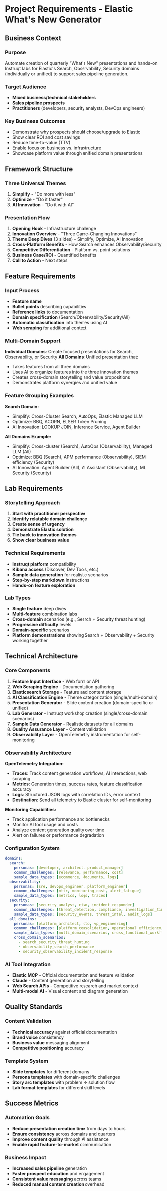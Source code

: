 # Project Requirements - Elastic What's New Generator

## Business Context

### Purpose
Automate creation of quarterly "What's New" presentations and hands-on Instruqt labs for Elastic's Search, Observability, Security domains (individually or unified) to support sales pipeline generation.

### Target Audience
- **Mixed business/technical stakeholders**
- **Sales pipeline prospects**
- **Practitioners** (developers, security analysts, DevOps engineers)

### Key Business Outcomes
- Demonstrate why prospects should choose/upgrade to Elastic
- Show clear ROI and cost savings
- Reduce time-to-value (TTV)
- Enable focus on business vs. infrastructure
- Showcase platform value through unified domain presentations

## Framework Structure

### Three Universal Themes
1. **Simplify** - "Do more with less"
2. **Optimize** - "Do it faster" 
3. **AI Innovation** - "Do it with AI"

### Presentation Flow
1. **Opening Hook** - Infrastructure challenge
2. **Innovation Overview** - "Three Game-Changing Innovations"
3. **Theme Deep Dives** (3 slides) - Simplify, Optimize, AI Innovation
4. **Cross-Platform Benefits** - How Search enhances Observability/Security
5. **Competitive Differentiation** - Platform vs. point solutions
6. **Business Case/ROI** - Quantified benefits
7. **Call to Action** - Next steps

## Feature Requirements

### Input Process
- **Feature name**
- **Bullet points** describing capabilities
- **Reference links** to documentation
- **Domain specification** (Search/Observability/Security/All)
- **Automatic classification** into themes using AI
- **Web scraping** for additional context

### Multi-Domain Support
**Individual Domains**: Create focused presentations for Search, Observability, or Security
**All Domains**: Unified presentation that:
- Takes features from all three domains
- Uses AI to organize features into the three innovation themes
- Creates cross-domain storytelling and value propositions
- Demonstrates platform synergies and unified value

### Feature Grouping Examples
**Search Domain:**
- Simplify: Cross-Cluster Search, AutoOps, Elastic Managed LLM
- Optimize: BBQ, ACORN, ELSER Token Pruning  
- AI Innovation: LOOKUP JOIN, Inference Service, Agent Builder

**All Domains Example:**
- Simplify: Cross-cluster (Search), AutoOps (Observability), Managed LLM (All)
- Optimize: BBQ (Search), APM performance (Observability), SIEM efficiency (Security)
- AI Innovation: Agent Builder (All), AI Assistant (Observability), ML Security (Security)

## Lab Requirements

### Storytelling Approach
1. **Start with practitioner perspective**
2. **Identify relatable domain challenge**
3. **Create sense of urgency**
4. **Demonstrate Elastic solution**
5. **Tie back to innovation themes**
6. **Show clear business value**

### Technical Requirements
- **Instruqt platform** compatibility
- **Kibana access** (Discover, Dev Tools, etc.)
- **Sample data generation** for realistic scenarios
- **Step-by-step markdown** instructions
- **Hands-on feature exploration**

### Lab Types
- **Single feature** deep dives
- **Multi-feature** combination labs
- **Cross-domain** scenarios (e.g., Search + Security threat hunting)
- **Progressive difficulty** levels
- **Domain-specific** scenarios
- **Platform demonstrations** showing Search + Observability + Security working together

## Technical Architecture

### Core Components
1. **Feature Input Interface** - Web form or API
2. **Web Scraping Engine** - Documentation gathering
3. **Elasticsearch Storage** - Feature and content storage
4. **AI Classification Engine** - Theme categorization (single/multi-domain)
5. **Presentation Generator** - Slide content creation (domain-specific or unified)
6. **Lab Generator** - Instruqt workshop creation (single/cross-domain scenarios)
7. **Sample Data Generator** - Realistic datasets for all domains
8. **Quality Assurance Layer** - Content validation
9. **Observability Layer** - OpenTelemetry instrumentation for self-monitoring

### Observability Architecture
**OpenTelemetry Integration:**
- **Traces**: Track content generation workflows, AI interactions, web scraping
- **Metrics**: Generation times, success rates, feature classification accuracy
- **Logs**: Structured JSON logs with correlation IDs, error context
- **Destination**: Send all telemetry to Elastic cluster for self-monitoring

**Monitoring Capabilities:**
- Track application performance and bottlenecks
- Monitor AI tool usage and costs
- Analyze content generation quality over time
- Alert on failures or performance degradation

### Configuration System
```yaml
domains:
  search:
    personas: [developer, architect, product_manager]
    common_challenges: [relevance, performance, cost]
    sample_data_types: [ecommerce, documents, logs]
  observability:
    personas: [sre, devops_engineer, platform_engineer]
    common_challenges: [mttr, monitoring_cost, alert_fatigue]
    sample_data_types: [metrics, logs, traces]
  security:
    personas: [security_analyst, ciso, incident_responder]
    common_challenges: [threat_detection, compliance, investigation_time]
    sample_data_types: [security_events, threat_intel, audit_logs]
  all_domains:
    personas: [platform_architect, cto, vp_engineering]
    common_challenges: [platform_consolidation, operational_efficiency, ai_adoption]
    sample_data_types: [multi_domain_scenarios, cross_functional_workflows]
    cross_domain_scenarios:
      - search_security_threat_hunting
      - observability_search_performance
      - security_observability_incident_response
```

### AI Tool Integration
- **Elastic MCP** - Official documentation and feature validation
- **Claude** - Content generation and storytelling
- **Web Search APIs** - Competitive research and market context
- **Multi-modal AI** - Visual content and diagram generation

## Quality Standards

### Content Validation
- **Technical accuracy** against official documentation
- **Brand voice** consistency
- **Business value** messaging alignment
- **Competitive positioning** accuracy

### Template System
- **Slide templates** for different domains
- **Persona templates** with domain-specific challenges
- **Story arc templates** with problem → solution flow
- **Lab format templates** for different skill levels

## Success Metrics

### Automation Goals
- **Reduce presentation creation time** from days to hours
- **Ensure consistency** across domains and quarters
- **Improve content quality** through AI assistance
- **Enable rapid feature-to-market** communication

### Business Impact
- **Increased sales pipeline** generation
- **Faster prospect education** and engagement
- **Consistent value messaging** across teams
- **Reduced manual content creation** overhead